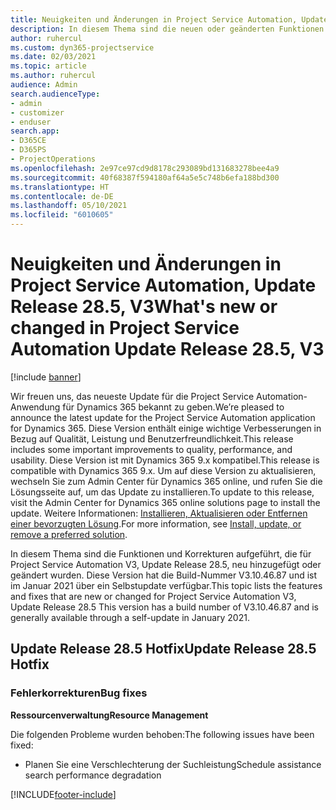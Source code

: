 ```yaml
---
title: Neuigkeiten und Änderungen in Project Service Automation, Update Release 28.5 Hotfix, V3
description: In diesem Thema sind die neuen oder geänderten Funktionen und Fehlerbehebungen für Project Service Automation Hotfix V3, Update Release 28.5 aufgeführt.
author: ruhercul
ms.custom: dyn365-projectservice
ms.date: 02/03/2021
ms.topic: article
ms.author: ruhercul
audience: Admin
search.audienceType:
- admin
- customizer
- enduser
search.app:
- D365CE
- D365PS
- ProjectOperations
ms.openlocfilehash: 2e97ce97cd9d8178c293089bd131683278bee4a9
ms.sourcegitcommit: 40f68387f594180af64a5e5c748b6efa188bd300
ms.translationtype: HT
ms.contentlocale: de-DE
ms.lasthandoff: 05/10/2021
ms.locfileid: "6010605"
---
```

# <a name="whats-new-or-changed-in-project-service-automation-update-release-285-v3"></a><span data-ttu-id="4c77d-103">Neuigkeiten und Änderungen in Project Service Automation, Update Release 28.5, V3</span><span class="sxs-lookup"><span data-stu-id="4c77d-103">What's new or changed in Project Service Automation Update Release 28.5, V3</span></span>

[!include [banner](../includes/psa-now-project-operations.md)]

<span data-ttu-id="4c77d-104">Wir freuen uns, das neueste Update für die Project Service Automation-Anwendung für Dynamics 365 bekannt zu geben.</span><span class="sxs-lookup"><span data-stu-id="4c77d-104">We’re pleased to announce the latest update for the Project Service Automation application for Dynamics 365.</span></span> <span data-ttu-id="4c77d-105">Diese Version enthält einige wichtige Verbesserungen in Bezug auf Qualität, Leistung und Benutzerfreundlichkeit.</span><span class="sxs-lookup"><span data-stu-id="4c77d-105">This release includes some important improvements to quality, performance, and usability.</span></span> <span data-ttu-id="4c77d-106">Diese Version ist mit Dynamics 365 9.x kompatibel.</span><span class="sxs-lookup"><span data-stu-id="4c77d-106">This release is compatible with Dynamics 365 9.x.</span></span> <span data-ttu-id="4c77d-107">Um auf diese Version zu aktualisieren, wechseln Sie zum Admin Center für Dynamics 365 online, und rufen Sie die Lösungsseite auf, um das Update zu installieren.</span><span class="sxs-lookup"><span data-stu-id="4c77d-107">To update to this release, visit the Admin Center for Dynamics 365 online solutions page to install the update.</span></span> <span data-ttu-id="4c77d-108">Weitere Informationen: [Installieren, Aktualisieren oder Entfernen einer bevorzugten Lösung](/power-platform/admin/install-remove-preferred-solution).</span><span class="sxs-lookup"><span data-stu-id="4c77d-108">For more information, see [Install, update, or remove a preferred solution](/power-platform/admin/install-remove-preferred-solution).</span></span>

<span data-ttu-id="4c77d-109">In diesem Thema sind die Funktionen und Korrekturen aufgeführt, die für Project Service Automation V3, Update Release 28.5, neu hinzugefügt oder geändert wurden. Diese Version hat die Build-Nummer V3.10.46.87 und ist im Januar 2021 über ein Selbstupdate verfügbar.</span><span class="sxs-lookup"><span data-stu-id="4c77d-109">This topic lists the features and fixes that are new or changed for Project Service Automation V3, Update Release 28.5 This version has a build number of V3.10.46.87 and is generally available through a self-update in January 2021.</span></span>

## <a name="update-release-285-hotfix"></a><span data-ttu-id="4c77d-110">Update Release 28.5 Hotfix</span><span class="sxs-lookup"><span data-stu-id="4c77d-110">Update Release 28.5 Hotfix</span></span>

### <a name="bug-fixes"></a><span data-ttu-id="4c77d-111">Fehlerkorrekturen</span><span class="sxs-lookup"><span data-stu-id="4c77d-111">Bug fixes</span></span>

<span data-ttu-id="4c77d-112">**Ressourcenverwaltung**</span><span class="sxs-lookup"><span data-stu-id="4c77d-112">**Resource Management**</span></span>

<span data-ttu-id="4c77d-113">Die folgenden Probleme wurden behoben:</span><span class="sxs-lookup"><span data-stu-id="4c77d-113">The following issues have been fixed:</span></span>

- <span data-ttu-id="4c77d-114">Planen Sie eine Verschlechterung der Suchleistung</span><span class="sxs-lookup"><span data-stu-id="4c77d-114">Schedule assistance search performance degradation</span></span>



[!INCLUDE[footer-include](../includes/footer-banner.md)]